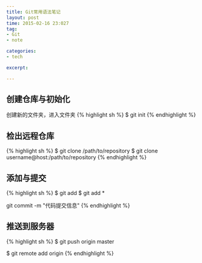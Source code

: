 ```yaml
---
title: Git常用语法笔记
layout: post
time: 2015-02-16 23:027
tag:
- Git
- note

categories:
- tech

excerpt:

---
```


## 创建仓库与初始化
创建新的文件夹，进入文件夹
{% highlight sh %}
$ git init
{% endhighlight %}

## 检出远程仓库
{% highlight sh %}
$ git clone /path/to/repository 
$ git clone username@host:/path/to/repository
{% endhighlight %}

## 添加与提交
{% highlight sh %}
$ git add <filename>
$ git add *

git commit -m "代码提交信息"
{% endhighlight %}

## 推送到服务器
{% highlight sh %}
$ git push origin master

$ git remote add origin <server>
{% endhighlight %}